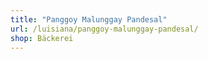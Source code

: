 ```yaml
---
title: "Panggoy Malunggay Pandesal"
url: /luisiana/panggoy-malunggay-pandesal/
shop: Bäckerei
---
```

